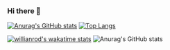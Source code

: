 ### Hi there 👋

<!--
**alpha951/alpha951** is a ✨ _special_ ✨ repository because its `README.md` (this file) appears on your GitHub profile.

Here are some ideas to get you started:

- 🔭 I’m currently working on ...
- 🌱 I’m currently learning ...
- 👯 I’m looking to collaborate on ...
- 🤔 I’m looking for help with ...
- 💬 Ask me about ...
- 📫 How to reach me: ...
- 😄 Pronouns: ...
- ⚡ Fun fact: ...
-->
[![Anurag's GitHub stats](https://github-readme-stats.vercel.app/api?username=alpha951)](https://github.com/anuraghazra/github-readme-stats)
[![Top Langs](https://github-readme-stats.vercel.app/api/top-langs/?username=alpha951)](https://github.com/anuraghazra/github-readme-stats)

[![willianrod's wakatime stats](https://github-readme-stats.vercel.app/api/wakatime?username=alpha951)](https://github.com/anuraghazra/github-readme-stats)
![Anurag's GitHub stats](https://github-readme-stats.vercel.app/api?username=alpha951&show_icons=true&theme=radical)


